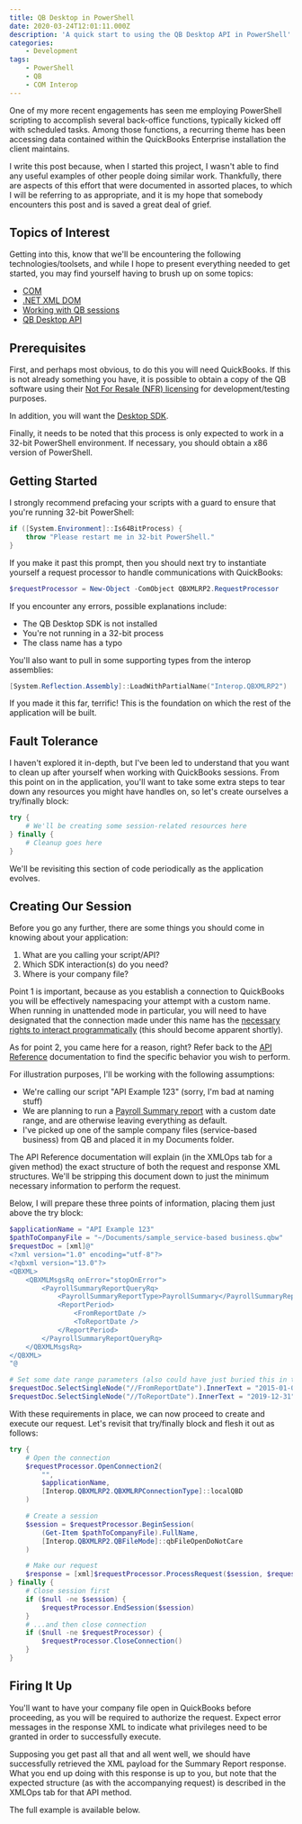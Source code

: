 ```yaml
---
title: QB Desktop in PowerShell
date: 2020-03-24T12:01:11.000Z
description: 'A quick start to using the QB Desktop API in PowerShell'
categories:
    - Development
tags:
    - PowerShell
    - QB
    - COM Interop
---
```

One of my more recent engagements has seen me employing PowerShell scripting to accomplish several back-office functions, typically kicked off with scheduled tasks.  Among those functions, a recurring theme has been accessing data contained within the QuickBooks Enterprise installation the client maintains.

I write this post because, when I started this project, I wasn't able to find any useful examples of other people doing similar work.  Thankfully, there are aspects of this effort that were documented in assorted places, to which I will be referring to as appropriate, and it is my hope that somebody encounters this post and is saved a great deal of grief.

## Topics of Interest

Getting into this, know that we'll be encountering the following technologies/toolsets, and while I hope to present everything needed to get started, you may find yourself having to brush up on some topics:

* [COM](https://docs.microsoft.com/en-us/powershell/scripting/samples/creating-.net-and-com-objects--new-object-?view=powershell-5.1#creating-com-objects-with-new-object)
* [.NET XML DOM](https://docs.microsoft.com/en-us/dotnet/standard/data/xml/xml-document-object-model-dom)
* [Working with QB sessions](https://developer.intuit.com/app/developer/qbdesktop/docs/develop/connections-sessions-and-authorizations)
* [QB Desktop API](https://developer.intuit.com/app/developer/qbdesktop/docs/api-reference)

## Prerequisites

First, and perhaps most obvious, to do this you will need QuickBooks.  If this is not already something you have, it is possible to obtain a copy of the QB software using their [Not For Resale (NFR) licensing](https://developer.intuit.com/nfr/) for development/testing purposes.

In addition, you will want the [Desktop SDK](https://developer.intuit.com/app/developer/qbdesktop/docs/get-started/download-and-install-the-sdk).

Finally, it needs to be noted that this process is only expected to work in a 32-bit PowerShell environment.  If necessary, you should obtain a x86 version of PowerShell.

## Getting Started

I strongly recommend prefacing your scripts with a guard to ensure that you're running 32-bit PowerShell:

```powershell
if ([System.Environment]::Is64BitProcess) {
    throw "Please restart me in 32-bit PowerShell."
}
```

If you make it past this prompt, then you should next try to instantiate yourself a request processor to handle communications with QuickBooks:

```powershell
$requestProcessor = New-Object -ComObject QBXMLRP2.RequestProcessor
```

If you encounter any errors, possible explanations include:

* The QB Desktop SDK is not installed
* You're not running in a 32-bit process
* The class name has a typo

You'll also want to pull in some supporting types from the interop assemblies:

```powershell
[System.Reflection.Assembly]::LoadWithPartialName("Interop.QBXMLRP2")
```

If you made it this far, terrific!  This is the foundation on which the rest of the application will be built.

## Fault Tolerance

I haven't explored it in-depth, but I've been led to understand that you want to clean up after yourself when working with QuickBooks sessions.  From this point on in the application, you'll want to take some extra steps to tear down any resources you might have handles on, so let's create ourselves a try/finally block:

```powershell
try {
    # We'll be creating some session-related resources here
} finally {
    # Cleanup goes here
}
```

We'll be revisiting this section of code periodically as the application evolves.

## Creating Our Session

Before you go any further, there are some things you should come in knowing about your application:

1.  What are you calling your script/API?
2.  Which SDK interaction(s) do you need?
3.  Where is your company file?

Point 1 is important, because as you establish a connection to QuickBooks you will be effectively namespacing your attempt with a custom name.  When running in unattended mode in particular, you will need to have designated that the connection made under this name has the [necessary rights to interact programmatically](https://developer.intuit.com/app/developer/qbdesktop/docs/develop/connections-sessions-and-authorizations#authorizations) (this should become apparent shortly).

As for point 2, you came here for a reason, right?  Refer back to the [API Reference](https://developer.intuit.com/app/developer/qbdesktop/docs/api-reference) documentation to find the specific behavior you wish to perform.

For illustration purposes, I'll be working with the following assumptions:

* We're calling our script "API Example 123" (sorry, I'm bad at naming stuff)
* We are planning to run a [Payroll Summary report](https://developer.intuit.com/app/developer/qbdesktop/docs/api-reference/payrollsummaryreportquery) with a custom date range, and are otherwise leaving everything as default.
* I've picked up one of the sample company files (service-based business) from QB and placed it in my Documents folder.

The API Reference documentation will explain (in the XMLOps tab for a given method) the exact structure of both the request and response XML structures.  We'll be stripping this document down to just the minimum necessary information to perform the request.

Below, I will prepare these three points of information, placing them just above the try block:

```powershell
$applicationName = "API Example 123"
$pathToCompanyFile = "~/Documents/sample_service-based business.qbw"
$requestDoc = [xml]@"
<?xml version="1.0" encoding="utf-8"?>
<?qbxml version="13.0"?>
<QBXML>
    <QBXMLMsgsRq onError="stopOnError">
        <PayrollSummaryReportQueryRq>
            <PayrollSummaryReportType>PayrollSummary</PayrollSummaryReportType>
            <ReportPeriod>
                <FromReportDate />
                <ToReportDate />
            </ReportPeriod>
        </PayrollSummaryReportQueryRq>
    </QBXMLMsgsRq>
</QBXML>
"@

# Set some date range parameters (also could have just buried this in the XML):
$requestDoc.SelectSingleNode("//FromReportDate").InnerText = "2015-01-01"
$requestDoc.SelectSingleNode("//ToReportDate").InnerText = "2019-12-31"
```

With these requirements in place, we can now proceed to create and execute our request.  Let's revisit that try/finally block and flesh it out as follows:

```powershell
try {
    # Open the connection
    $requestProcessor.OpenConnection2(
        "",
        $applicationName,
        [Interop.QBXMLRP2.QBXMLRPConnectionType]::localQBD
    )

    # Create a session
    $session = $requestProcessor.BeginSession(
        (Get-Item $pathToCompanyFile).FullName,
        [Interop.QBXMLRP2.QBFileMode]::qbFileOpenDoNotCare
    )

    # Make our request
    $response = [xml]$requestProcessor.ProcessRequest($session, $requestDoc.OuterXml)
} finally {
    # Close session first
    if ($null -ne $session) {
        $requestProcessor.EndSession($session)
    }
    # ...and then close connection
    if ($null -ne $requestProcessor) {
        $requestProcessor.CloseConnection()
    }
}
```

## Firing It Up

You'll want to have your company file open in QuickBooks before proceeding, as you will be required to authorize the request.  Expect error messages in the response XML to indicate what privileges need to be granted in order to successfully execute.

Supposing you get past all that and all went well, we should have successfully retrieved the XML payload for the Summary Report response.  What you end up doing with this response is up to you, but note that the expected structure (as with the accompanying request) is described in the XMLOps tab for that API method.

The full example is available below.
<script src='https://gitlab.com/snippets/1956344.js'></script>

